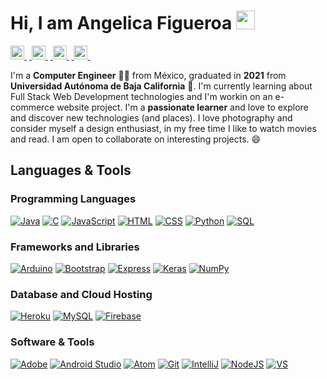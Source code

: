 # Hi, I am Angelica Figueroa <img  src="https://user-images.githubusercontent.com/57752459/129292732-0ab2b276-2918-4b01-b815-0c3ea240016c.gif" width="30px">
<a href="https://twitter.com/angelicaf9813"><img alt="Twitter" src="https://cdn.jsdelivr.net/npm/simple-icons@v3/icons/twitter.svg" width="22px">&nbsp;</a>
<a href="https://www.linkedin.com/public-profile/settings?trk=d_flagship3_profile_self_view_public_profile&lipi=urn%3Ali%3Apage%3Ad_flagship3_profile_self_edit_top_card%3BAeHidFn3RX%2BWgDkFkvUhnw%3D%3D">&nbsp;<img alt="LinkedIn" src="https://cdn.jsdelivr.net/npm/simple-icons@v3/icons/linkedin.svg" width="22px">&nbsp;</a>
<a href="https://www.instagram.com/angelicaf98/">&nbsp;<img alt="Instagram" src="https://cdn.jsdelivr.net/npm/simple-icons@v3/icons/instagram.svg" width="22px">&nbsp;</a>
<a href="#">&nbsp;<img alt="Facebook" src="https://cdn.jsdelivr.net/npm/simple-icons@v3/icons/facebook.svg" width="22px">&nbsp;</a>


<!--
**angelicaf13/angelicaf13** is a ✨ _special_ ✨ repository because its `README.md` (this file) appears on your GitHub profile.
--->
I'm a <b>Computer Engineer</b> 👩‍💻 from México, graduated in <b>2021</b> from <b>Universidad Autónoma de Baja California</b>  🌵. I'm currently learning about Full Stack Web Development technologies and I'm workin on an e-commerce website project. I'm a <b>passionate learner</b> and love to explore and discover new technologies (and places). I love photography and consider myself a design enthusiast, in my free time I like to watch movies and read. I am open to collaborate on interesting projects. 😄

## Languages & Tools
### Programming Languages
<a href="#"><img alt="Java" src="http://img.shields.io/badge/-Java-F89820?style=flat&logo=java&logoColor=white"></a>
<a href="#"><img alt="C" src="https://img.shields.io/badge/-C%20&%20C++-659ad2?style=flat&logo=c%2B%2B&logoColor=ffffff"></a>
<a href="#"><img alt="JavaScript" src="https://img.shields.io/badge/-JavaScript-eed718?style=flat&logo=javascript&logoColor=ffffff"></a>
<a href="#"><img alt="HTML" src="https://img.shields.io/badge/-HTML5-E34F26?style=flat&logo=html5&logoColor=white"></a>
<a href="#"><img alt="CSS" src="https://img.shields.io/badge/-CSS3-1572B6?style=flat&logo=css3&logoColor=white"></a>
<a href="#"><img alt="Python" src="https://img.shields.io/badge/Python%20-%2314354C.svg?logo=python&logoColor=white"></a>
<a href="#"><img alt="SQL" src="https://img.shields.io/badge/SQL%20-%23025E8C.svg?logo=amazon-dynamodb&logoColor=white"></a>

### Frameworks and Libraries
<a href="#"><img alt="Arduino" src="https://img.shields.io/badge/-Arduino-00979D?logo=Arduino&logoColor=white"></a>
<a href="#"><img alt="Bootstrap" src="https://img.shields.io/badge/-Bootstrap-05122A?style=flat&logo=bootstrap&logoColor=563D7C"></a>
<a href="#"><img alt="Express" src="https://img.shields.io/badge/-Express.js-787878?style=flat&logo=Node.js&logoColor=white"></a>
<a href="#"><img alt="Keras" src="https://img.shields.io/badge/Keras%20-%23D00000.svg?logo=Keras&logoColor=white"></a>
<a href="#"><img alt="NumPy" src="https://img.shields.io/badge/Numpy%20-%23013243.svg?logo=numpy&logoColor=white"></a>

### Database and Cloud Hosting
<a href="#"><img alt="Heroku" src="https://img.shields.io/badge/Heroku%20-%23430098.svg?logo=heroku&logoColor=white"></a>
<a href="#"><img alt="MySQL" src="https://img.shields.io/badge/MySQL-%2300f.svg?logo=mysql&logoColor=white"></a>
<a href="#"><img alt="Firebase" src ="https://img.shields.io/badge/Firebase-%23316192.svg?logo=firebase&logoColor=white"></a>

### Software & Tools
<a href="#"><img alt="Adobe" src="https://img.shields.io/badge/Adobe%20-%23FF0000.svg?logo=adobe&logoColor=white"></a>
<a href="#"><img alt="Android Studio" src="https://img.shields.io/badge/Android%20Studio-008678.svg?logo=android-studio&logoColor=white"></a>
<a href="#"><img alt="Atom" src="https://img.shields.io/badge/Atom-3DDC84?logo=atom&logoColor=white"></a>
<a href="#"><img alt="Git" src="https://img.shields.io/badge/Git%20-%23F05033.svg?logo=git&logoColor=white"></a>
<a href="#"><img alt="IntelliJ" src ="https://img.shields.io/badge/-IntellIJ%20IDEA-000000?style=flat&logo=intellij%20idea"></a>
<a href="#"><img alt="NodeJS" src ="https://img.shields.io/badge/-Node.js-3C873A?style=flat&logo=Node.js&logoColor=white"></a>
<a href="#"><img alt="VS" src ="http://img.shields.io/badge/-VS%20Code-007ACC?style=flat&logo=visual%20studio%20code&logoColor=white"></a>

